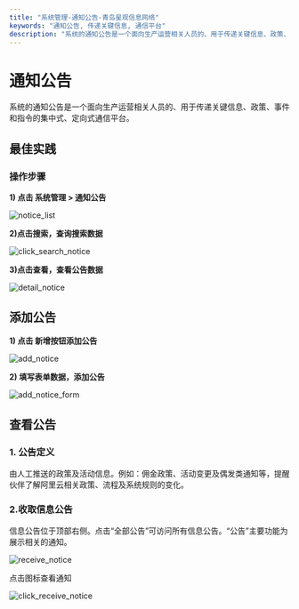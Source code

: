```yaml
---
title: "系统管理-通知公告-青岛星观信息网络"
keywords: "通知公告, 传递关键信息, 通信平台"
description: "系统的通知公告是一个面向生产运营相关人员的、用于传递关键信息、政策、事件和指令的集中式、定向式通信平台。"
---
```


# 通知公告

系统的通知公告是一个面向生产运营相关人员的、用于传递关键信息、政策、事件和指令的集中式、定向式通信平台。

## 最佳实践

### 操作步骤

**1) 点击 系统管理 > 通知公告**

![notice_list](/docs-assets/img/system/notice/notice_list.png)

**2)点击搜索，查询搜索数据**

![click_search_notice](/docs-assets/img/system/notice/click_search_notice.png)

**3)点击查看，查看公告数据**

![detail_notice](/docs-assets/img/system/notice/detail_notice.png)


## 添加公告


**1) 点击 新增按钮添加公告**


![add_notice](/docs-assets/img/system/notice/add_notice.png)

**2) 填写表单数据，添加公告**

![add_notice_form](/docs-assets/img/system/notice/add_notice_form.png)

## 查看公告

### 1. 公告定义

由人工推送的政策及活动信息。例如：佣金政策、活动变更及偶发类通知等，提醒伙伴了解阿里云相关政策、流程及系统规则的变化。

### 2.收取信息公告

信息公告位于顶部右侧。点击“全部公告”可访问所有信息公告。“公告”主要功能为展示相关的通知。

![receive_notice](/docs-assets/img/system/notice/receive_notice.png)

点击图标查看通知

![click_receive_notice](/docs-assets/img/system/notice/click_receive_notice.png)
